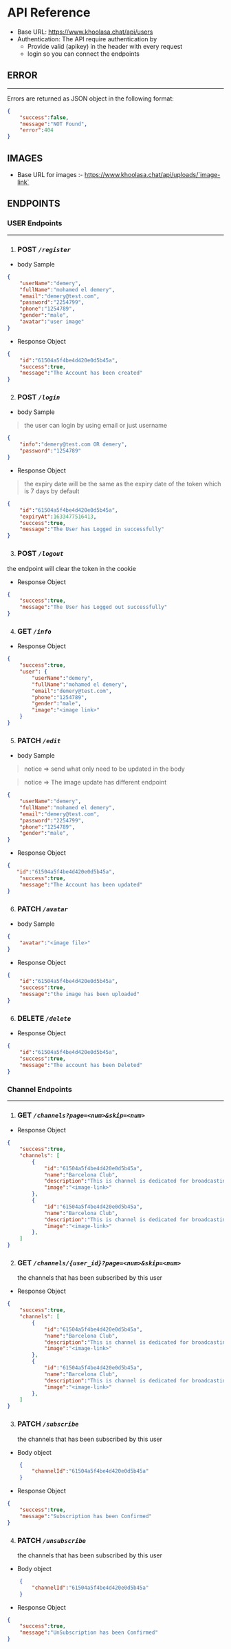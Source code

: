 # API Reference

- Base URL: https://www.khoolasa.chat/api/users 
- Authentication: The API require authentication by
  - Provide valid (apikey) in the header with every request
  - login so you can connect the endpoints

## ERROR
--------------------
Errors are returned as JSON object in the following format:
```json
{
    "success":false,
    "message":"NOT Found",
    "error":404
}
```
## IMAGES
- Base URL for images :- https://www.khoolasa.chat/api/uploads/`image-link`

## ENDPOINTS

### USER Endpoints
----------------------
1. ### **POST** *`/register`*
- body Sample
```json
{
    "userName":"demery",
    "fullName":"mohamed el demery",
    "email":"demery@test.com",
    "password":"2254799",
    "phone":"1254789",
    "gender":"male",
    "avatar":"user image"
}
```

- Response Object 
```json
{
    "id":"61504a5f4be4d420e0d5b45a",
    "success":true,
    "message":"The Account has been created"
}
```

2. ### **POST** *`/login`*

- body Sample
> the user can login by using email or just username
```json
{
    "info":"demery@test.com OR demery",
    "password":"1254789"
}
```

- Response Object 
> the expiry date will be the same as the expiry date of the token which is 7 days by default
```json
{
    "id":"61504a5f4be4d420e0d5b45a",
    "expiryAt":1633477516413,
    "success":true,
    "message":"The User has Logged in successfully"
}
```

3. ### **POST** *`/logout`*
the endpoint will clear the token in the cookie

- Response Object 
```json
{
    "success":true,
    "message":"The User has Logged out successfully"
}
```

4. ### **GET** *`/info`*

- Response Object 
```json
{
    "success":true,
    "user": {
        "userName":"demery",
        "fullName":"mohamed el demery",
        "email":"demery@test.com",
        "phone":"1254789",
        "gender":"male",
        "image":"<image link>"
    }
}
```

5. ### **PATCH** *`/edit`*
- body Sample

> notice => send what only need to be updated in the body

> notice => The image update has different endpoint
```json
{
    "userName":"demery",
    "fullName":"mohamed el demery",
    "email":"demery@test.com",
    "password":"2254799",
    "phone":"1254789",
    "gender":"male",
}
```

- Response Object 
```json
{
   "id":"61504a5f4be4d420e0d5b45a",
    "success":true,
    "message":"The Account has been updated"
}
```

6. ### **PATCH** *`/avatar`*
- body Sample
```json
{
    "avatar":"<image file>"
}
```

- Response Object 
```json
{
    "id":"61504a5f4be4d420e0d5b45a",
    "success":true,
    "message":"the image has been uploaded"
}
```

6. ### **DELETE** *`/delete`*

- Response Object 
```json
{
    "id":"61504a5f4be4d420e0d5b45a",
    "success":true,
    "message":"The account has been Deleted"
}
```
### Channel Endpoints
----------------------
1. ### **GET** *`/channels?page=<num>&skip=<num>`*

- Response Object 
```json
{
    "success":true,
    "channels": [
        {
            "id":"61504a5f4be4d420e0d5b45a",
            "name":"Barcelona Club",
            "description":"This is channel is dedicated for broadcasting all the club news and players",
            "image":"<image-link>"
        },
        {
            "id":"61504a5f4be4d420e0d5b45a",
            "name":"Barcelona Club",
            "description":"This is channel is dedicated for broadcasting all the club news and players",
            "image":"<image-link>"
        },
    ]
}
```
2. ### **GET** *`/channels/{user_id}?page=<num>&skip=<num>`*
    the channels that has been subscribed by this user
- Response Object 
```json
{
    "success":true,
    "channels": [
        {
            "id":"61504a5f4be4d420e0d5b45a",
            "name":"Barcelona Club",
            "description":"This is channel is dedicated for broadcasting all the club news and players",
            "image":"<image-link>"
        },
        {
            "id":"61504a5f4be4d420e0d5b45a",
            "name":"Barcelona Club",
            "description":"This is channel is dedicated for broadcasting all the club news and players",
            "image":"<image-link>"
        },
    ]
}
```
3. ### **PATCH** *`/subscribe`*
    the channels that has been subscribed by this user
- Body object 
```json
    {
        "channelId":"61504a5f4be4d420e0d5b45a"
    }
```
- Response Object 
```json
{
    "success":true,
    "message":"Subscription has been Confirmed"
}
``` 

4. ### **PATCH** *`/unsubscribe`*
    the channels that has been subscribed by this user
- Body object 
```json
    {
        "channelId":"61504a5f4be4d420e0d5b45a"
    }
```
- Response Object 
```json
{
    "success":true,
    "message":"UnSubscription has been Confirmed"
}
``` 



